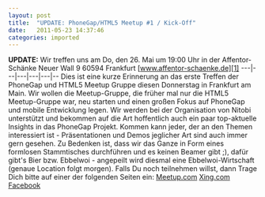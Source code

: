 ```yaml
---
layout: post
title:  "UPDATE: PhoneGap/HTML5 Meetup #1 / Kick-Off"
date:   2011-05-23 14:37:46
categories: imported
---
```

**UPDATE:** Wir treffen uns am Do, den 26. Mai um 19:00 Uhr in der Affentor-Schänke Neuer Wall 9 60594 Frankfurt [www.affentor-schaenke.de][1] \---|\---|\---|\---|\---|-- Dies ist eine kurze Erinnerung an das erste Treffen der PhoneGap und HTML5 Meetup Gruppe diesen Donnerstag in Frankfurt am Main. Wir wollen die Meetup-Gruppe, die früher mal nur die HTML5 Meetup-Gruppe war, neu starten und einen großen Fokus auf PhoneGap und mobile Entwicklung legen. Wir werden bei der Organisation von Nitobi unterstützt und bekommen auf die Art hoffentlich auch ein paar top-aktuelle Insights in das PhoneGap Projekt. Kommen kann jeder, der an den Themen interessiert ist - Präsentationen und Demos jeglicher Art sind auch immer gern gesehen. Zu Bedenken ist, dass wir das Ganze in Form eines formlosen Stammtisches durchführen und es keinen Beamer gibt ;), dafür gibt's Bier bzw. Ebbelwoi - angepeilt wird diesmal eine Ebbelwoi-Wirtschaft (genaue Location folgt morgen). Falls Du noch teilnehmen willst, dann Trage Dich bitte auf einer der folgenden Seiten ein: [Meetup.com][2] [Xing.com][3] [Facebook][4]  

[1]: http://www.affentor-schaenke.de/
[2]: http://www.meetup.com/PhoneGap-HTML5-Meetup-Rhein-Main/events/17122119/
[3]: https://www.xing.com/events/phonegap-html5-meetup-1-767564
[4]: http://www.facebook.com/event.php?eid=154019697996436